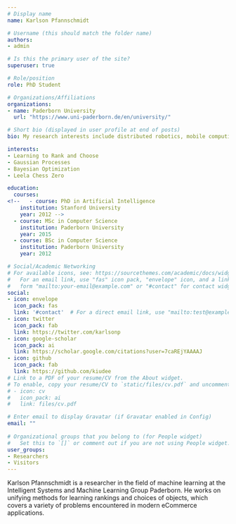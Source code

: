 ```yaml
---
# Display name
name: Karlson Pfannschmidt

# Username (this should match the folder name)
authors:
- admin

# Is this the primary user of the site?
superuser: true

# Role/position
role: PhD Student

# Organizations/Affiliations
organizations:
- name: Paderborn University
  url: "https://www.uni-paderborn.de/en/university/"

# Short bio (displayed in user profile at end of posts)
bio: My research interests include distributed robotics, mobile computing and programmable matter.

interests:
- Learning to Rank and Choose
- Gaussian Processes
- Bayesian Optimization
- Leela Chess Zero

education:
  courses:
<!--   - course: PhD in Artificial Intelligence
    institution: Stanford University
    year: 2012 -->
  - course: MSc in Computer Science
    institution: Paderborn University
    year: 2015
  - course: BSc in Computer Science
    institution: Paderborn University
    year: 2012

# Social/Academic Networking
# For available icons, see: https://sourcethemes.com/academic/docs/widgets/#icons
#   For an email link, use "fas" icon pack, "envelope" icon, and a link in the
#   form "mailto:your-email@example.com" or "#contact" for contact widget.
social:
- icon: envelope
  icon_pack: fas
  link: '#contact'  # For a direct email link, use "mailto:test@example.org".
- icon: twitter
  icon_pack: fab
  link: https://twitter.com/karlsonp
- icon: google-scholar
  icon_pack: ai
  link: https://scholar.google.com/citations?user=7caREjYAAAAJ
- icon: github
  icon_pack: fab
  link: https://github.com/kiudee
# Link to a PDF of your resume/CV from the About widget.
# To enable, copy your resume/CV to `static/files/cv.pdf` and uncomment the lines below.  
# - icon: cv
#   icon_pack: ai
#   link: files/cv.pdf

# Enter email to display Gravatar (if Gravatar enabled in Config)
email: ""
  
# Organizational groups that you belong to (for People widget)
#   Set this to `[]` or comment out if you are not using People widget.  
user_groups:
- Researchers
- Visitors
---
```


Karlson Pfannschmidt is a researcher in the field of machine learning at the
Intelligent Systems and Machine Learning Group Paderborn.
He works on unifying methods for learning rankings and choices of objects,
which covers a variety of problems encountered in modern eCommerce applications.